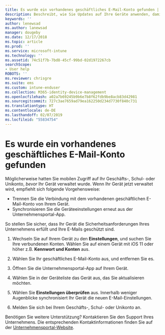 ```yaml
---
title: Es wurde ein vorhandenes geschäftliches E-Mail-Konto gefunden | Microsoft-Dokumentation
description: Beschreibt, wie Sie Updates auf Ihre Geräte anwenden, damit Sie wieder auf Ihre Geschäfts-, Schul- oder Uni-E-Mail zugreifen können.
keywords: ''
author: lenewsad
ms.author: lanewsad
manager: dougeby
ms.date: 12/17/2018
ms.topic: article
ms.prod: ''
ms.service: microsoft-intune
ms.technology: ''
ms.assetid: 74c51f7b-7bd8-45cf-99bd-02d1972267cb
searchScope:
- User help
ROBOTS: ''
ms.reviewer: chrisgre
ms.suite: ems
ms.custom: intune-enduser
ms.collection: M365-identity-device-management
ms.openlocfilehash: a02a7b69245b9b6e7b8f62fdb9be8acb83d42981
ms.sourcegitcommit: 727c3ae7659ad79ea162250d234d7730f840c731
ms.translationtype: HT
ms.contentlocale: de-DE
ms.lasthandoff: 02/07/2019
ms.locfileid: "55834754"
---
```

# <a name="an-existing-company-email-account-was-found"></a>Es wurde ein vorhandenes geschäftliches E-Mail-Konto gefunden

Möglicherweise hatten Sie mobilen Zugriff auf Ihr Geschäfts-, Schul- oder Unikonto, *bevor* Ihr Gerät verwaltet wurde. Wenn Ihr Gerät jetzt verwaltet wird, empfiehlt sich folgende Vorgehensweise:

* Trennen Sie die Verbindung mit dem vorhandenen geschäftlichen E-Mail-Konto von Ihrem Gerät.
* Synchronisieren Sie die Geräteeinstellungen erneut aus der Unternehmensportal-App.  

So stellen Sie sicher, dass Ihr Gerät die Sicherheitsanforderungen Ihres Unternehmens erfüllt und Ihre E-Mails geschützt sind.

1.  Wechseln Sie auf Ihrem Gerät zu den **Einstellungen**, und suchen Sie Ihre verbundenen Konten. Wählen Sie auf einem Gerät mit iOS 11 oder höher z.B. **Kennwort und Konten** aus.
 
2. Wählen Sie Ihr geschäftliches E-Mail-Konto aus, und entfernen Sie es.

3. Öffnen Sie die Unternehmensportal-App auf Ihrem Gerät.  

4. Wählen Sie in der Geräteliste das Gerät aus, das Sie aktualisieren möchten.

5. Wählen Sie **Einstellungen überprüfen** aus. Innerhalb weniger Augenblicke synchronisiert Ihr Gerät die neuen E-Mail-Einstellungen.

6. Melden Sie sich bei Ihrem Geschäfts-, Schul- oder Unikonto an.

Benötigen Sie weitere Unterstützung? Kontaktieren Sie den Support Ihres Unternehmens. Die entsprechenden Kontaktinformationen finden Sie auf der [Unternehmensportal-Website](https://go.microsoft.com/fwlink/?linkid=2010980).
